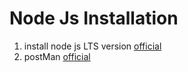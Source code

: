 # Node Js Installation

1. install node js LTS version [official](https://nodejs.org/en/)
2. postMan [official](https://www.postman.com/)
